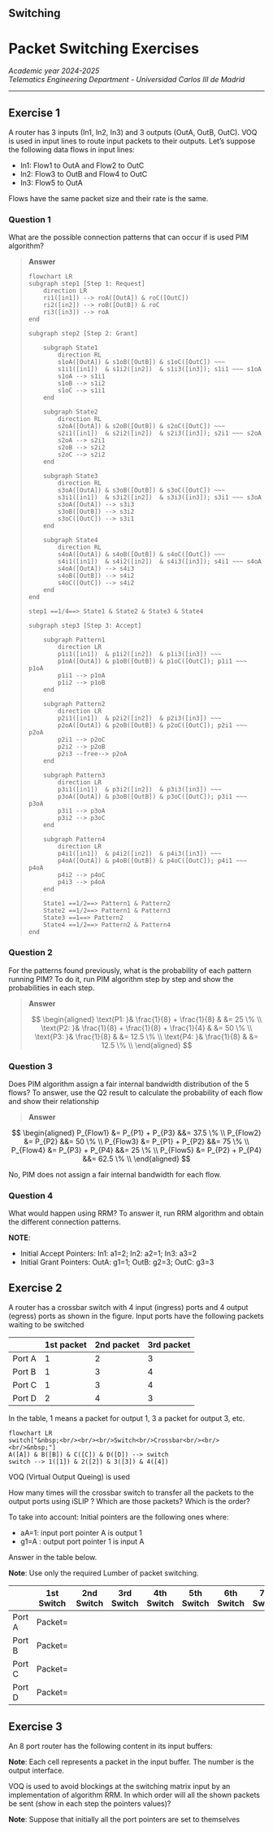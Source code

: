 ## Switching <!-- omit in toc -->

# Packet Switching Exercises

*Academic year 2024-2025*  
*Telematics Engineering Department - Universidad Carlos III de Madrid*

---

## Exercise 1

A router has 3 inputs (In1, In2, In3) and 3 outputs (OutA, OutB, OutC). VOQ is
used in input lines to route input packets to their outputs. Let’s suppose the
following data flows in input lines:

* In1: Flow1 to OutA and Flow2 to OutC
* In2: Flow3 to OutB and Flow4 to OutC
* In3: Flow5 to OutA

Flows have the same packet size and their rate is the same.

### Question 1

What are the possible connection patterns that can occur if is used PIM
algorithm?

> **Answer**
>
> ```mermaid
> flowchart LR
> subgraph step1 [Step 1: Request]
>     direction LR
>     ri1([in1]) --> roA([OutA]) & roC([OutC])
>     ri2([in2]) --> roB([OutB]) & roC
>     ri3([in3]) --> roA
> end
>
> subgraph step2 [Step 2: Grant]
>
>     subgraph State1
>         direction RL
>         s1oA([OutA]) & s1oB([OutB]) & s1oC([OutC]) ~~~
>         s1i1([in1])  & s1i2([in2])  & s1i3([in3]); s1i1 ~~~ s1oA
>         s1oA --> s1i1
>         s1oB --> s1i2
>         s1oC --> s1i1
>     end
>
>     subgraph State2
>         direction RL
>         s2oA([OutA]) & s2oB([OutB]) & s2oC([OutC]) ~~~
>         s2i1([in1])  & s2i2([in2])  & s2i3([in3]); s2i1 ~~~ s2oA
>         s2oA --> s2i1
>         s2oB --> s2i2
>         s2oC --> s2i2
>     end
>
>     subgraph State3
>         direction RL
>         s3oA([OutA]) & s3oB([OutB]) & s3oC([OutC]) ~~~
>         s3i1([in1])  & s3i2([in2])  & s3i3([in3]); s3i1 ~~~ s3oA
>         s3oA([OutA]) --> s3i3
>         s3oB([OutB]) --> s3i2
>         s3oC([OutC]) --> s3i1
>     end
>
>     subgraph State4
>         direction RL
>         s4oA([OutA]) & s4oB([OutB]) & s4oC([OutC]) ~~~
>         s4i1([in1])  & s4i2([in2])  & s4i3([in3]); s4i1 ~~~ s4oA
>         s4oA([OutA]) --> s4i3
>         s4oB([OutB]) --> s4i2
>         s4oC([OutC]) --> s4i2
>     end
> end
>
> step1 ==1/4==> State1 & State2 & State3 & State4
>
> subgraph step3 [Step 3: Accept]
>
>     subgraph Pattern1
>         direction LR
>         p1i1([in1])  & p1i2([in2])  & p1i3([in3]) ~~~
>         p1oA([OutA]) & p1oB([OutB]) & p1oC([OutC]); p1i1 ~~~ p1oA
>         p1i1 --> p1oA
>         p1i2 --> p1oB
>     end
>
>     subgraph Pattern2
>         direction LR
>         p2i1([in1])  & p2i2([in2])  & p2i3([in3]) ~~~
>         p2oA([OutA]) & p2oB([OutB]) & p2oC([OutC]); p2i1 ~~~ p2oA
>         p2i1 --> p2oC
>         p2i2 --> p2oB
>         p2i3 --free--> p2oA
>     end
>
>     subgraph Pattern3
>         direction LR
>         p3i1([in1])  & p3i2([in2])  & p3i3([in3]) ~~~
>         p3oA([OutA]) & p3oB([OutB]) & p3oC([OutC]); p3i1 ~~~ p3oA
>         p3i1 --> p3oA
>         p3i2 --> p3oC
>     end
>
>     subgraph Pattern4
>         direction LR
>         p4i1([in1])  & p4i2([in2])  & p4i3([in3]) ~~~
>         p4oA([OutA]) & p4oB([OutB]) & p4oC([OutC]); p4i1 ~~~ p4oA
>         p4i2 --> p4oC
>         p4i3 --> p4oA
>     end
>
>     State1 ==1/2==> Pattern1 & Pattern2
>     State2 ==1/2==> Pattern1 & Pattern3
>     State3 ==1==> Pattern2
>     State4 ==1/2==> Pattern2 & Pattern4
> end
> ```

### Question 2

For the patterns found previously, what is the probability of each pattern
running PIM? To do it, run PIM algorithm step by step and show the
probabilities in each step.

> **Answer**
>
> $$
> \begin{aligned}
>     \text{P1: }& \frac{1}{8} + \frac{1}{8}               & &= 25 \% \\
>     \text{P2: }& \frac{1}{8} + \frac{1}{8} + \frac{1}{4} & &= 50 \% \\
>     \text{P3: }& \frac{1}{8}                             & &= 12.5 \% \\
>     \text{P4: }& \frac{1}{8}                             & &= 12.5 \% \\
> \end{aligned}
> $$

### Question 3

Does PIM algorithm assign a fair internal bandwidth distribution of the 5
flows?  To answer, use the Q2 result to calculate the probability of each flow
and show their relationship

> **Answer**

$$
\begin{aligned}
    P_{Flow1} &= P_{P1} + P_{P3} &&= 37.5 \% \\
    P_{Flow2} &= P_{P2}          &&= 50   \% \\
    P_{Flow3} &= P_{P1} + P_{P2} &&= 75   \% \\
    P_{Flow4} &= P_{P3} + P_{P4} &&= 25   \% \\
    P_{Flow5} &= P_{P2} + P_{P4} &&= 62.5 \% \\
\end{aligned}
$$

No, PIM does not assign a fair internal bandwidth for each flow.

### Question 4

What would happen using RRM? To answer it, run RRM algorithm and obtain the
different connection patterns.

**NOTE**:
* Initial Accept Pointers: In1: a1=2; In2: a2=1; In3: a3=2
* Initial Grant Pointers: OutA: g1=1; OutB: g2=3; OutC: g3=3

## Exercise 2

A router has a crossbar switch with 4 input (ingress) ports and 4 output
(egress) ports as shown in the figure. Input ports have the following packets
waiting to be switched

|        | 1st packet | 2nd packet | 3rd packet |
| ------ | ---------- | ---------- | ---------- |
| Port A | 1          | 2          | 3          |
| Port B | 1          | 3          | 4          |
| Port C | 1          | 3          | 4          |
| Port D | 2          | 4          | 3          |

In the table, 1 means a packet for output 1, 3 a packet for output 3, etc.

```mermaid
flowchart LR
switch["&nbsp;<br/><br/><br/>Switch<br/>Crossbar<br/><br/><br/>&nbsp;"]
A([A]) & B([B]) & C([C]) & D([D]) --> switch
switch --> 1([1]) & 2([2]) & 3([3]) & 4([4])
```

VOQ (Virtual Output Queing) is used

How many times will the crossbar switch to transfer all the packets to the
output ports using iSLIP ? Which are those packets? Which is the order?

To take into account: Initial pointers are the following ones where:

* aA=1: input port pointer A is output 1
* g1=A : output port pointer 1 is input A

Answer in the table below.

**Note**: Use only the required Lumber of packet switching.

|        | 1st Switch | 2nd Switch | 3rd Switch | 4th Switch | 5th Switch | 6th Switch | 7th Switch | 8th Switch |
| ------ | ---------- | ---------- | ---------- | ---------- | ---------- | ---------- | ---------- | ---------- |
| Port A | Packet=    |            |            |            |            |            |            |            |
| Port B | Packet=    |            |            |            |            |            |            |            |
| Port C | Packet=    |            |            |            |            |            |            |            |
| Port D | Packet=    |            |            |            |            |            |            |            |

## Exercise 3

An 8 port router has the following content in its input buffers:

**Note**: Each cell represents a packet in the input buffer. The number is the
output interface.

VOQ is used to avoid blockings at the switching matrix input by an
implementation of algorithm RRM. In which order will all the shown packets be
sent (show in each step the pointers values)?

**Note**: Suppose that initially all the port pointers are set to themselves
